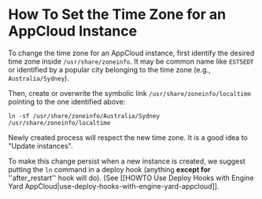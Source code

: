 # How To Set the Time Zone for an AppCloud Instance

To change the time zone for an AppCloud instance, first identify the desired time zone inside `/usr/share/zoneinfo`. It may be common name like `EST5EDT` or identified by a popular city belonging to the time zone (e.g., `Australia/Sydney`).

Then, create or overwrite the symbolic link `/usr/share/zoneinfo/localtime` pointing to the one identified above:

    ln -sf /usr/share/zoneinfo/Australia/Sydney /usr/share/zoneinfo/localtime

Newly created process will respect the new time zone. It is a good idea to "Update instances".

To make this change persist when a new instance is created, we suggest putting the `ln` command in a deploy hook (anything **except for** ''after_restart'' hook will do). (See [[HOWTO Use Deploy Hooks with Engine Yard AppCloud|use-deploy-hooks-with-engine-yard-appcloud]].